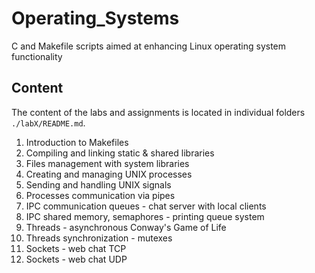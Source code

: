 # Operating_Systems
C and Makefile scripts aimed at enhancing Linux operating system functionality

## Content
The content of the labs and assignments is located in individual folders ```./labX/README.md```.
1. Introduction to Makefiles
2. Compiling and linking static & shared libraries
3. Files management with system libraries
4. Creating and managing UNIX processes
5. Sending and handling UNIX signals
6. Processes communication via pipes
7. IPC communication queues - chat server with local clients
8. IPC shared memory, semaphores - printing queue system
9. Threads - asynchronous Conway's Game of Life
10. Threads synchronization - mutexes  
11. Sockets - web chat TCP
12. Sockets - web chat UDP
